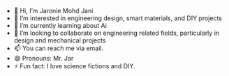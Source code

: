 - 👋 Hi, I’m Jaronie Mohd Jani
- 👀 I’m interested in engineering design, smart materials, and DIY projects
- 🌱 I’m currently learning about Ai
- 💞️ I’m looking to collaborate on engineering related fields, particularly in design and mechanical projects
- 📫 You can reach me via email.
- 😄 Pronouns: Mr. Jar
- ⚡ Fun fact: I love science fictions and DIY.

<!---
jaroniejani/jaroniejani is a ✨ special ✨ repository because its `README.md` (this file) appears on your GitHub profile.
You can click the Preview link to take a look at your changes.
--->
